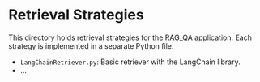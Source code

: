 # Retrieval Strategies

This directory holds retrieval strategies for the RAG_QA application. Each strategy is implemented in a separate Python file.

- `LangChainRetriever.py`: Basic retriever with the LangChain library.
- ...
